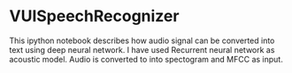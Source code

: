 # VUISpeechRecognizer

This ipython notebook describes how audio signal can be converted into text using deep neural network.
I have used Recurrent neural network as acoustic model. Audio is converted to into spectogram and MFCC as input.
